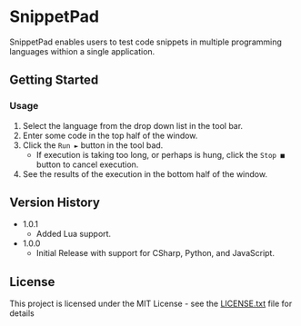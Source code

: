 # SnippetPad

SnippetPad enables users to test code snippets in multiple programming languages withion a single application.

## Getting Started

### Usage

1. Select the language from the drop down list in the tool bar.
1. Enter some code in the top half of the window.
1. Click the `Run ►` button in the tool bad.
    * If execution is taking too long, or perhaps is hung, click the `Stop ■` button to cancel execution.
1. See the results of the execution in the bottom half of the window.

## Version History

* 1.0.1
    * Added Lua support.
* 1.0.0
    * Initial Release with support for CSharp, Python, and JavaScript.

## License

This project is licensed under the MIT License - see the [LICENSE.txt](LICENSE.txt) file for details
